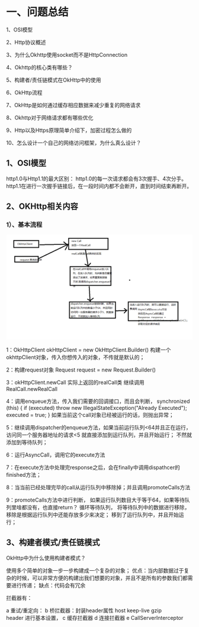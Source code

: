 # 一、问题总结
1、OSI模型

2、Http协议概述

3、为什么Okhttp使用socket而不是HttpConnection

4、Okhttp的核心类有哪些？

5、构建者/责任链模式在OkHttp中的使用

6、OkHttp流程

7、OkHttp是如何通过缓存相应数据来减少重复的网络请求

8、Okhttp对于网络请求都有哪些优化

9、Http以及Https原理简单介绍下，加密过程怎么做的

10、怎么设计一个自己的网络访问框架，为什么真么设计？

## 1、OSI模型
http1.0与Http1.1的最大区别：
http1.0的每一次请求都会有3次握手、4次分手。
http1.1在进行一次握手链接后，在一段时间内都不会断开，直到时间结束再断开。
## 2、OKHttp相关内容
### 1）、基本流程
![Okhttp基本流程]( https://github.com/h616016784/android_qesAndSumUp/raw/master/vippic/okhttp基本流程.png )

1：OkHttpClient okHttpClient = new OkHttpClient.Builder()
构建一个okhttpClient对象，传入你想传入的对象，不传就是默认的；

2：构建request对象
Request request = new Request.Builder()  

3：okHttpClient.newCall  实际上返回的realCall类 继续调用RealCall.newRealCall

4：调用enqueue方法，传入我们需要的回调接口，而且会判断，
synchronized (this) {
      if (executed) throw new IllegalStateException("Already Executed");
      executed = true;
    }
如果当前这个call对象已经被运行的话，则抛出异常；

5：继续调用dispatcher的enqueue方法，如果当前运行队列<64并且正在运行，访问同一个服务器地址的请求<5
就直接添加到运行队列，并且开始运行；
不然就添加到等待队列；

6：运行AsyncCall，调用它的execute方法

7：在execute方法中处理完response之后，会在finally中调用dispathcer的finished方法；

8：当当前已经处理完毕的call从运行队列中移除掉；并且调用promoteCalls方法

9：promoteCalls方法中进行判断，
如果运行队列数目大于等于64，如果等待队列里啥都没有，也直接return？
循环等待队列，
将等待队列中的数据进行移除，移除是根据运行队列中还能存放多少来决定；
移到了运行队列中，并且开始运行；

## 3、构建者模式/责任链模式
OkHttp中为什么使用构建者模式？

使用多个简单的对象一步一步构建成一个复杂的对象；
优点：当内部数据过于复杂的时候，可以非常方便的构建出我们想要的对象，并且不是所有的参数我们都需要进行传递；
缺点：代码会有冗余

拦截器有：

  a 重试/重定向：
  b 桥拦截器：封装header属性 host keep-live gzip    
     header 进行基本设置，
  c 缓存拦截器
  d 连接拦截器
  e CallServerInterceptor 












